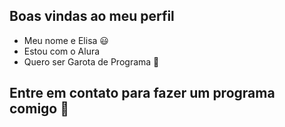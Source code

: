 ## Boas vindas ao meu perfil

- Meu nome e Elisa 😃
- Estou com o Alura
- Quero ser Garota de Programa 🥰

## Entre em contato para fazer um programa comigo 🖤
